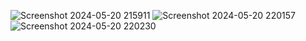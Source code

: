 ![Screenshot 2024-05-20 215911](https://github.com/GaneshkrishnaL/Splitwise_PowerBI_Dashboard/assets/92093823/61a6ad5c-cc9a-4fd1-81f1-345184d4c3d0)
![Screenshot 2024-05-20 220157](https://github.com/GaneshkrishnaL/Splitwise_PowerBI_Dashboard/assets/92093823/31323b23-2dd3-4423-ab1d-e353f486f4c7)
![Screenshot 2024-05-20 220230](https://github.com/GaneshkrishnaL/Splitwise_PowerBI_Dashboard/assets/92093823/ce464cda-abd0-441d-bf2c-86ac4c04a87a)
